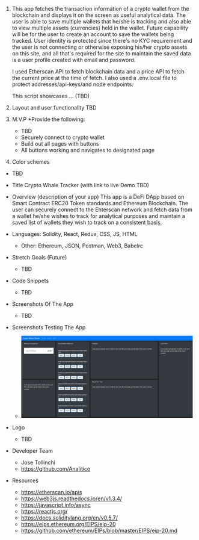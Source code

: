 1. This app fetches the transaction information of a crypto wallet from the blockchain and displays it on the screen as useful analytical data.  The user is able to save multiple wallets that he/she is tracking and also able to view multiple assets (currencies) held in the wallet.  Future capability will be for the user to create an account to save the wallets being tracked. User identity is protected since there's no KYC requirement and the user is not connecting or otherwise exposing his/her crypto assets on this site, and all that's required for the site to maintain the saved data is a user profile created with email and password.

    I used Etherscan API to fetch blockchain data and a price API to fetch the current price at the time of fetch.  I also used a .env.local file to protect addresses/api-keys/and node endpoints.

    This script showcases ...
    (TBD)


2. Layout and user functionality 
    TBD

3. M.V.P
    *Provide the following:
    - TBD
    - Securely connect to crypto wallet
    - Build out all pages with buttons
    - All buttons working and navigates to designated page

4. Color schemes 
 - TBD

* Title Crypto Whale Tracker (with link to live Demo TBD)

* Overview (description of your app)
This app is a DeFi DApp based on Smart Contract ERC20 Token standards and Ethereum Blockchain. The user can securely connect to the Ehterscan network and fetch data from a wallet he/she wishes to track for analytical purposes and maintain a saved list of wallets they wish to track on a consistent basis.

* Languages: Solidity, React, Redux, CSS, JS, HTML
    * Other: Ethereum, JSON, Postman, Web3, Babelrc
     
* Stretch Goals (Future)
    * TBD

* Code Snippets
    * TBD

* Screenshots Of The App
    * TBD

* Screenshots Testing The App
    * ![](/project_images/app_1.jpg)
 
* Logo
    * TBD
* Developer Team
    * Jose Tollinchi
    * https://github.com/AnaIitico

* Resources
    * https://etherscan.io/apis
    * https://web3js.readthedocs.io/en/v1.3.4/
    * https://javascript.info/async
    * https://reactjs.org/
    * https://docs.soliditylang.org/en/v0.5.7/
    * https://eips.ethereum.org/EIPS/eip-20
    * https://github.com/ethereum/EIPs/blob/master/EIPS/eip-20.md
    